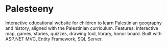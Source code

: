 # Palesteeny
 Interactive educational website for children to learn Palestinian geography and history, aligned with the Palestinian curriculum. Features: interactive map, games, stories, quizzes, drawing tool, library, honor board. Built with ASP.NET MVC, Entity Framework, SQL Server.
